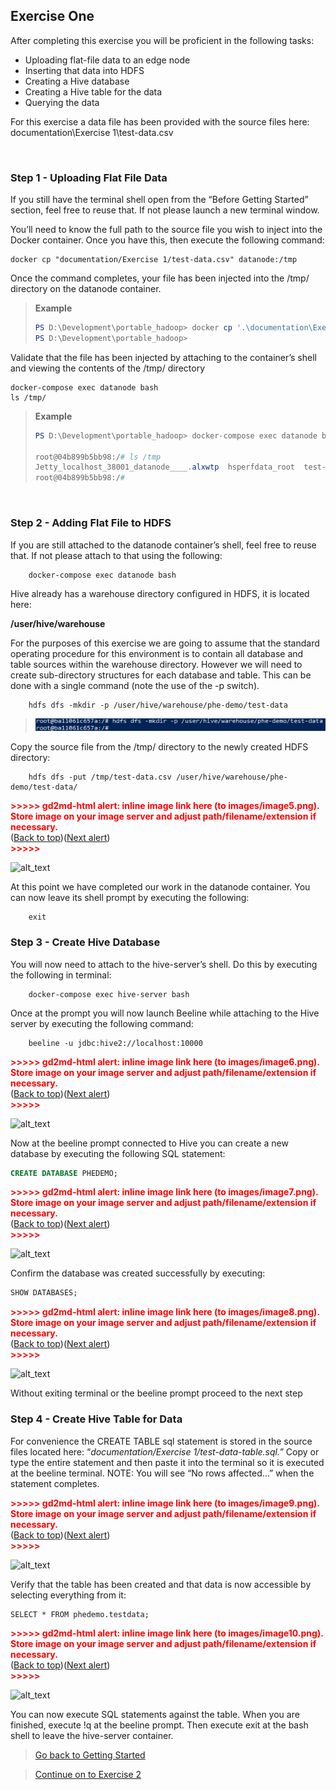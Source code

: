 ## Exercise One

After completing this exercise you will be proficient in the following tasks:

*   Uploading flat-file data to an edge node
*   Inserting that data into HDFS
*   Creating a Hive database
*   Creating a Hive table for the data
*   Querying the data

For this exercise a data file has been provided with the source files here: documentation\Exercise 1\test-data.csv

<br>

### Step 1 - Uploading Flat File Data
If you still have the terminal shell open from the “Before Getting Started” section, feel free to reuse that.  If not please launch a new terminal window.

You’ll need to know the full path to the source file you wish to inject into the Docker container.  Once you have this, then execute the following command:


```shell
docker cp "documentation/Exercise 1/test-data.csv" datanode:/tmp
```

Once the command completes, your file has been injected into the /tmp/ directory on the datanode container.
    
> **Example**
> ```powershell
> PS D:\Development\portable_hadoop> docker cp '.\documentation\Exercise 1\test-data.csv' datanode:/tmp
> PS D:\Development\portable_hadoop>
> ```

Validate that the file has been injected by attaching to the container’s shell and viewing the contents of the /tmp/ directory

```shell
docker-compose exec datanode bash
ls /tmp/
```

> **Example**
> ```powershell
> PS D:\Development\portable_hadoop> docker-compose exec datanode bash
> 
> root@04b899b5bb98:/# ls /tmp
> Jetty_localhost_38001_datanode____.alxwtp  hsperfdata_root  test-data.csv
> root@04b899b5bb98:/#
> ```

<br>

### Step 2 - Adding Flat File to HDFS

If you are still attached to the datanode container’s shell, feel free to reuse that.  If not please attach to that using the following:


```shell
    docker-compose exec datanode bash
```


Hive already has a warehouse directory configured in HDFS, it is located here:

**/user/hive/warehouse**

For the purposes of this exercise we are going to assume that the standard operating procedure for this environment is to contain all database and table sources within the warehouse directory.  However we will need to create sub-directory structures for each database and table.  This can be done with a single command (note the use of the -p switch).


```shell
    hdfs dfs -mkdir -p /user/hive/warehouse/phe-demo/test-data
```

>![alt_text](../images/image7.png "image_tooltip")


Copy the source file from the /tmp/ directory to the newly created HDFS directory:


```shell
    hdfs dfs -put /tmp/test-data.csv /user/hive/warehouse/phe-demo/test-data/
```




<p id="gdcalert5" ><span style="color: red; font-weight: bold">>>>>>  gd2md-html alert: inline image link here (to images/image5.png). Store image on your image server and adjust path/filename/extension if necessary. </span><br>(<a href="#">Back to top</a>)(<a href="#gdcalert6">Next alert</a>)<br><span style="color: red; font-weight: bold">>>>>> </span></p>


![alt_text](images/image5.png "image_tooltip")


At this point we have completed our work in the datanode container.  You can now leave its shell prompt by executing the following:


```shell
    exit
```



### Step 3 - Create Hive Database

You will now need to attach to the hive-server’s shell.  Do this by executing the following in terminal:


```shell
    docker-compose exec hive-server bash
```


Once at the prompt you will now launch Beeline while attaching to the Hive server by executing the following command:


```shell
    beeline -u jdbc:hive2://localhost:10000
```




<p id="gdcalert6" ><span style="color: red; font-weight: bold">>>>>>  gd2md-html alert: inline image link here (to images/image6.png). Store image on your image server and adjust path/filename/extension if necessary. </span><br>(<a href="#">Back to top</a>)(<a href="#gdcalert7">Next alert</a>)<br><span style="color: red; font-weight: bold">>>>>> </span></p>


![alt_text](images/image6.png "image_tooltip")


Now at the beeline prompt connected to Hive you can create a new database by executing the following SQL statement:

```sql
CREATE DATABASE PHEDEMO;
```

    

<p id="gdcalert7" ><span style="color: red; font-weight: bold">>>>>>  gd2md-html alert: inline image link here (to images/image7.png). Store image on your image server and adjust path/filename/extension if necessary. </span><br>(<a href="#">Back to top</a>)(<a href="#gdcalert8">Next alert</a>)<br><span style="color: red; font-weight: bold">>>>>> </span></p>


![alt_text](images/image7.png "image_tooltip")



Confirm the database was created successfully by executing:

```sql
SHOW DATABASES;
```

    

<p id="gdcalert8" ><span style="color: red; font-weight: bold">>>>>>  gd2md-html alert: inline image link here (to images/image8.png). Store image on your image server and adjust path/filename/extension if necessary. </span><br>(<a href="#">Back to top</a>)(<a href="#gdcalert9">Next alert</a>)<br><span style="color: red; font-weight: bold">>>>>> </span></p>


![alt_text](images/image8.png "image_tooltip")


Without exiting terminal or the beeline prompt proceed to the next step 


### Step 4 - Create Hive Table for Data

For convenience the CREATE TABLE sql statement is stored in the source files located here: “_documentation/Exercise 1/test-data-table.sql.”_  Copy or type the entire statement and then paste it into the terminal so it is executed at the beeline terminal. NOTE: You will see “No rows affected…” when the statement completes.



<p id="gdcalert9" ><span style="color: red; font-weight: bold">>>>>>  gd2md-html alert: inline image link here (to images/image9.png). Store image on your image server and adjust path/filename/extension if necessary. </span><br>(<a href="#">Back to top</a>)(<a href="#gdcalert10">Next alert</a>)<br><span style="color: red; font-weight: bold">>>>>> </span></p>


![alt_text](images/image9.png "image_tooltip")


Verify that the table has been created and that data is now accessible by selecting everything from it:


    SELECT * FROM phedemo.testdata;



<p id="gdcalert10" ><span style="color: red; font-weight: bold">>>>>>  gd2md-html alert: inline image link here (to images/image10.png). Store image on your image server and adjust path/filename/extension if necessary. </span><br>(<a href="#">Back to top</a>)(<a href="#gdcalert11">Next alert</a>)<br><span style="color: red; font-weight: bold">>>>>> </span></p>


![alt_text](images/image10.png "image_tooltip")


You can now execute SQL statements against the table.  When you are finished, execute !q at the beeline prompt.  Then execute exit at the bash shell to leave the hive-server container. 


 > [Go back to Getting Started](../index.md)

 > [Continue on to Exercise 2](../pages/exercise_two.md)